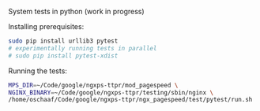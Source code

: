 System tests in python (work in progress)

Installing prerequisites:

```bash
sudo pip install urllib3 pytest
# experimentally running tests in parallel
# sudo pip install pytest-xdist
```

Running the tests:

```bash
MPS_DIR=~/Code/google/ngxps-ttpr/mod_pagespeed \
NGINX_BINARY=~/Code/google/ngxps-ttpr/testing/sbin/nginx \
/home/oschaaf/Code/google/ngxps-ttpr/ngx_pagespeed/test/pytest/run.sh
```

